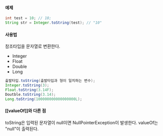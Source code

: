 
#### 예제
```java
int test = 10; // 10;
String str = Integer.toString(test); // "10"
```

#### 사용법
참조타입을 문자열로 변환한다.
* Integer
* Float
* Double
* Long

```java
출발타입.toString(출발타입과 형이 일치하는 변수);
Integer.toString(3);
Float.toString(3.14F);
Doutble.toString(3.14);
Long.toString(100000000000000000L);
```



#### [[valueOf]]와 다른 점

toString은 입력된 문자열이 null이면
NullPointerException이 발생한다.
valueOf는 "null"이 출력된다.